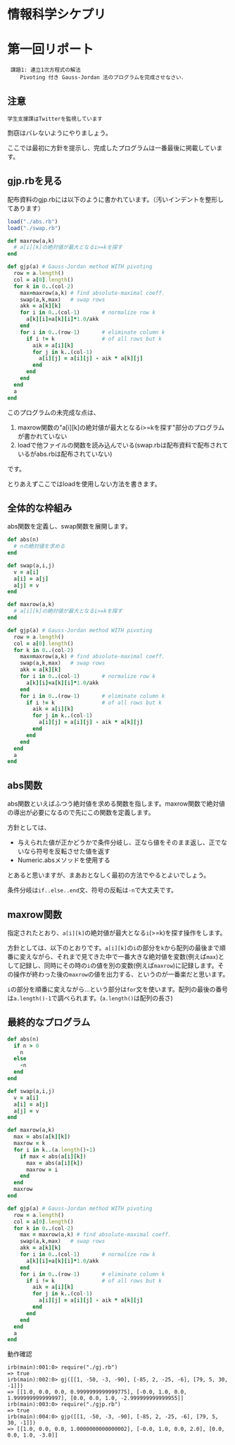 情報科学シケプリ
================

# 第一回リポート

```
 課題1: 連立1次方程式の解法
    Pivoting 付き Gauss-Jordan 法のプログラムを完成させなさい．
```

## 注意

```
学生支援課はTwitterを監視しています
```

剽窃はバレないようにやりましょう。

ここでは最初に方針を提示し、完成したプログラムは一番最後に掲載しています。

## gjp.rbを見る

配布資料のgjp.rbには以下のように書かれています。（汚いインデントを整形してあります）

```ruby
load("./abs.rb")
load("./swap.rb")

def maxrow(a,k)
  # a[i][k]の絶対値が最大となるi>=kを探す
end

def gjp(a) # Gauss-Jordan method WITH pivoting
  row = a.length()
  col = a[0].length()
  for k in 0..(col-2)
    max=maxrow(a,k) # find absolute-maximal coeff. 
    swap(a,k,max)   # swap rows
    akk = a[k][k]
    for i in 0..(col-1)       # normalize row k
      a[k][i]=a[k][i]*1.0/akk
    end
    for i in 0..(row-1)       # eliminate column k
      if i != k               # of all rows but k
        aik = a[i][k]
        for j in k..(col-1)
          a[i][j] = a[i][j] - aik * a[k][j]
        end
      end
    end
  end
  a
end
```

このプログラムの未完成な点は、

1. maxrow関数の"a[i][k]の絶対値が最大となるi>=kを探す"部分のプログラムが書かれていない
2. loadで他ファイルの関数を読み込んでいる(swap.rbは配布資料で配布されているがabs.rbは配布されていない)

です。

とりあえずここではloadを使用しない方法を書きます。

## 全体的な枠組み

abs関数を定義し、swap関数を展開します。

```ruby
def abs(n)
  # nの絶対値を求める
end

def swap(a,i,j)
  v = a[i]
  a[i] = a[j]
  a[j] = v
end

def maxrow(a,k)
  # a[i][k]の絶対値が最大となるi>=kを探す
end

def gjp(a) # Gauss-Jordan method WITH pivoting
  row = a.length()
  col = a[0].length()
  for k in 0..(col-2)
    max=maxrow(a,k) # find absolute-maximal coeff. 
    swap(a,k,max)   # swap rows
    akk = a[k][k]
    for i in 0..(col-1)       # normalize row k
      a[k][i]=a[k][i]*1.0/akk
    end
    for i in 0..(row-1)       # eliminate column k
      if i != k               # of all rows but k
        aik = a[i][k]
        for j in k..(col-1)
          a[i][j] = a[i][j] - aik * a[k][j]
        end
      end
    end
  end
  a
end
```

## abs関数

abs関数といえばふつう絶対値を求める関数を指します。maxrow関数で絶対値の導出が必要になるので先にこの関数を定義します。

方針としては、

* 与えられた値が正かどうかで条件分岐し、正なら値をそのまま返し、正でないなら符号を反転させた値を返す
* Numeric.absメソッドを使用する

とあると思いますが、まあおとなしく最初の方法でやるとよいでしょう。

条件分岐は`if..else..end`文、符号の反転は`-n`で大丈夫です。

## maxrow関数

指定されたとおり、`a[i][k]`の絶対値が最大となる`i`(>=k)を探す操作をします。

方針としては、以下のとおりです。`a[i][k]`の`i`の部分を`k`から配列の最後まで順番に変えながら、それまで見てきた中で一番大きな絶対値を変数(例えば`max`)として記録し、同時にその時の`i`の値を別の変数(例えば`maxrow`)に記録します。その操作が終わった後の`maxrow`の値を出力する、というのが一番楽だと思います。

`i`の部分を順番に変えながら…という部分は`for`文を使います。配列の最後の番号は`a.length()-1`で調べられます。(`a.length()`は配列の長さ)

## 最終的なプログラム

```ruby
def abs(n)
  if n > 0
    n
  else
    -n
  end
end

def swap(a,i,j)
  v = a[i]
  a[i] = a[j]
  a[j] = v
end

def maxrow(a,k)
  max = abs(a[k][k])
  maxrow = k
  for i in k..(a.length()-1)
    if max < abs(a[i][k])
      max = abs(a[i][k])
      maxrow = i
    end
  end
  maxrow
end

def gjp(a) # Gauss-Jordan method WITH pivoting
  row = a.length()
  col = a[0].length()
  for k in 0..(col-2)
    max = maxrow(a,k) # find absolute-maximal coeff. 
    swap(a,k,max)   # swap rows
    akk = a[k][k]
    for i in 0..(col-1)       # normalize row k
      a[k][i]=a[k][i]*1.0/akk
    end
    for i in 0..(row-1)       # eliminate column k
      if i != k               # of all rows but k
        aik = a[i][k]
        for j in k..(col-1)
          a[i][j] = a[i][j] - aik * a[k][j]
        end
      end
    end
  end
  a
end
```

動作確認

```
irb(main):001:0> require("./gj.rb")
=> true
irb(main):002:0> gj([[1, -50, -3, -90], [-85, 2, -25, -6], [79, 5, 30, -1]])
=> [[1.0, 0.0, 0.0, 0.9999999999999775], [-0.0, 1.0, 0.0, 1.999999999999997], [0.0, 0.0, 1.0, -2.999999999999955]]
irb(main):003:0> require("./gjp.rb")
=> true
irb(main):004:0> gjp([[1, -50, -3, -90], [-85, 2, -25, -6], [79, 5, 30, -1]])
=> [[1.0, 0.0, 0.0, 1.0000000000000002], [-0.0, 1.0, 0.0, 2.0], [0.0, 0.0, 1.0, -3.0]]
```